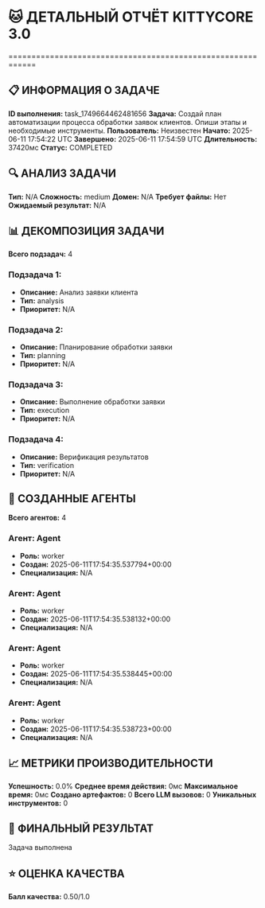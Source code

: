 # 🐱 ДЕТАЛЬНЫЙ ОТЧЁТ KITTYCORE 3.0
============================================================

## 📋 ИНФОРМАЦИЯ О ЗАДАЧЕ
**ID выполнения:** task_1749664462481656
**Задача:** Создай план автоматизации процесса обработки заявок клиентов. Опиши этапы и необходимые инструменты.
**Пользователь:** Неизвестен
**Начато:** 2025-06-11 17:54:22 UTC
**Завершено:** 2025-06-11 17:54:59 UTC
**Длительность:** 37420мс
**Статус:** COMPLETED

## 🔍 АНАЛИЗ ЗАДАЧИ
**Тип:** N/A
**Сложность:** medium
**Домен:** N/A
**Требует файлы:** Нет
**Ожидаемый результат:** N/A

## 📊 ДЕКОМПОЗИЦИЯ ЗАДАЧИ
**Всего подзадач:** 4

### Подзадача 1:
- **Описание:** Анализ заявки клиента
- **Тип:** analysis
- **Приоритет:** N/A

### Подзадача 2:
- **Описание:** Планирование обработки заявки
- **Тип:** planning
- **Приоритет:** N/A

### Подзадача 3:
- **Описание:** Выполнение обработки заявки
- **Тип:** execution
- **Приоритет:** N/A

### Подзадача 4:
- **Описание:** Верификация результатов
- **Тип:** verification
- **Приоритет:** N/A

## 🤖 СОЗДАННЫЕ АГЕНТЫ
**Всего агентов:** 4

### Агент: Agent
- **Роль:** worker
- **Создан:** 2025-06-11T17:54:35.537794+00:00
- **Специализация:** N/A

### Агент: Agent
- **Роль:** worker
- **Создан:** 2025-06-11T17:54:35.538132+00:00
- **Специализация:** N/A

### Агент: Agent
- **Роль:** worker
- **Создан:** 2025-06-11T17:54:35.538445+00:00
- **Специализация:** N/A

### Агент: Agent
- **Роль:** worker
- **Создан:** 2025-06-11T17:54:35.538723+00:00
- **Специализация:** N/A

## 📈 МЕТРИКИ ПРОИЗВОДИТЕЛЬНОСТИ
**Успешность:** 0.0%
**Среднее время действия:** 0мс
**Максимальное время:** 0мс
**Создано артефактов:** 0
**Всего LLM вызовов:** 0
**Уникальных инструментов:** 0

## 🎯 ФИНАЛЬНЫЙ РЕЗУЛЬТАТ
Задача выполнена

## ⭐ ОЦЕНКА КАЧЕСТВА
**Балл качества:** 0.50/1.0
